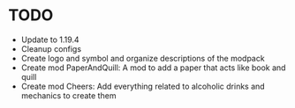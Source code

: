 # TODO

- Update to 1.19.4
- Cleanup configs
- Create logo and symbol and organize descriptions of the modpack
- Create mod PaperAndQuill: A mod to add a paper that acts like book and quill
- Create mod Cheers: Add everything related to alcoholic drinks and mechanics to create them
